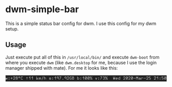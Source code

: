 # dwm-simple-bar

This is a simple status bar config for dwm. I use this config for my dwm setup. 

## Usage

Just execute put all of this in `/usr/local/bin/` and execute `dwm-boot` from where you execute `dwm` (like `dwm.desktop` for me,
because I use the login manager shipped with mate). For me it looks like this:

![Image of status bar](./status.png)
